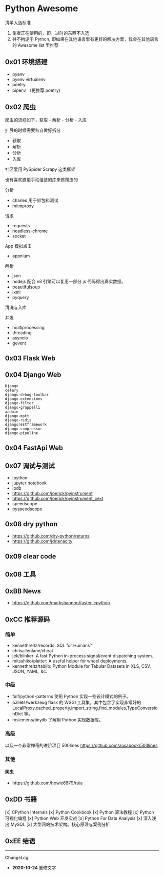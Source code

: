 # Python Awesome

清单入选标准

1. 笔者正在使用的，即，过时的东西不入选
2. 并不拘泥于 Python, 即如果在其他语言里有更好的解决方案，我会在其他语言的 Awesome list 里推荐

## 0x01 环境搭建

- pyenv
- pyenv virtualenv
- poetry
- pipenv （更推荐 poetry)

## 0x02 爬虫

爬虫的流程如下，获取 - 解析 - 分析 - 入库

扩展的时候需要各自做好拆分

- 获取
- 解析
- 分析
- 入库

社区爱用 PySpider Scrapy 这类框架

也有喜欢直接手动组装的库来做爬虫的

分析

- charles 用于抓包和测试
- mitmproxy

请求

- requests
- headless-chrome
- socket

App 模拟点击

- appnium

解析

- json
- nodejs 配合 v8 引擎可以复用一部分 js 代码得出真实数据。
- beautifulsoup
- lxml
- pyquery

清洗与入库

并发

- multiprocessing
- threading
- asyncio
- gevent

## 0x03 Flask Web

## 0x04 Django Web

```
Django
celery
django-debug-toolbar
django-extensions
django-filter
django-grappelli
xadmin
django-mptt
django-redis
djangorestframework
django-compressor
django-pipeline
```

## 0x04 FastApi Web

## 0x07 调试与测试

- ipython
- jupyter notebook
- ipdb
- https://github.com/joerick/pyinstrument
- https://github.com/joerick/pyinstrument_cext
- speedscope
- pyspeedscope

## 0x08 dry python

- https://github.com/dry-python/returns
- https://github.com/jd/tenacity

## 0x09 clear code

## 0x08 工具

## 0xBB News

- https://github.com/markshannon/faster-cpython

## 0xCC 推荐源码

### 简单

- kennethreitz/records: SQL for Humans™
- chrisallenlane/cheat
- jek/blinker: A fast Python in-process signal/event dispatching system.
- mitsuhiko/platter: A useful helper for wheel deployments.
- kennethreitz/tablib: Python Module for Tabular Datasets in XLS, CSV, JSON, YAML, &c.

### 中级

- faif/python-patterns 使用 Python 实现一些设计模式的例子。
- pallets/werkzeug flask 的 WSGI 工具集。其中包含了实现非常好的 LocalProxy,cached_property,import_string,find_modules,TypeConversionDict 等。
- msiemens/tinydb 了解用 Python 实现数据库。

### 高级

以及一个非常神奇的进阶项目 500lines https://github.com/aosabook/500lines

### 其他

#### 爬虫
- https://github.com/howie6879/ruia

## 0xDD 书籍

[x] CPython Internals
[x] Python Cookbook
[x] Python 算法教程
[x] Python 可视化编程
[x] Python Web 开发实战
[x] Python For Data Analysis
[x] 深入浅出 MySQL
[x] 大型网站技术架构。核心原理与案例分析

## 0xEE 结语

---
ChangeLog:
- **2020-10-24** 重修文字
